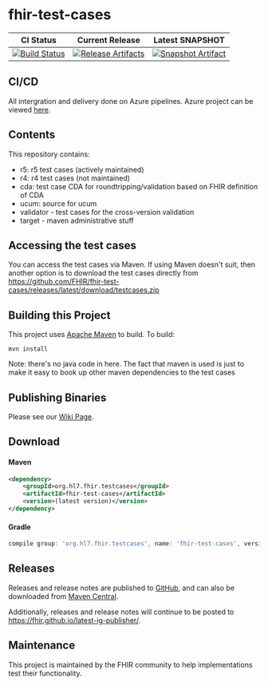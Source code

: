 # fhir-test-cases

| CI Status | Current Release | Latest SNAPSHOT |
| :---: | :---: | :---: |
| [![Build Status][Badge-AzurePipeline]][Link-AzurePipeline] | [![Release Artifacts][Badge-SonatypeReleases]][Link-GithubZipRelease] | [![Snapshot Artifact][Badge-SonatypeSnapshots]][Link-SonatypeSnapshots] |

## CI/CD

All intergration and delivery done on Azure pipelines. Azure project can be viewed [here](https://dev.azure.com/fhir-pipelines/fhir-test-cases).

## Contents

This repository contains:

* r5: r5 test cases (actively maintained)
* r4: r4 test cases (not maintained)
* cda: test case CDA for roundtripping/validation based on FHIR definition of CDA
* ucum: source for ucum 
* validator - test cases for the cross-version validation
* target - maven administrative stuff

## Accessing the test cases

You can access the test cases via Maven. If using Maven doesn't suit, then 
another option is to download the test cases directly from 
https://github.com/FHIR/fhir-test-cases/releases/latest/download/testcases.zip


## Building this Project

This project uses [Apache Maven](http://maven.apache.org) to build. To build:

```
mvn install
```

Note: there's no java code in here. The fact that maven is used is just to make it easy to book up
other maven dependencies to the test cases 

## Publishing Binaries

Please see our [Wiki Page][Link-Publishing].

## Download

#### Maven
```xml
<dependency>
    <groupId>org.hl7.fhir.testcases</groupId>
    <artifactId>fhir-test-cases</artifactId>
    <version>(latest version)</version>
</dependency>
```

#### Gradle
```groovy
compile group: 'org.hl7.fhir.testcases', name: 'fhir-test-cases', version: '(latest version)'
```

## Releases
Releases and release notes are published to [GitHub][Link-GitHubReleases], and can also be downloaded from [Maven Central][Link-MavenCentralReleases].

Additionally, releases and release notes will continue to be posted to https://fhir.github.io/latest-ig-publisher/.

## Maintenance

This project is maintained by the FHIR community to help implementations test their functionality.

[Link-MavenCentralReleases]: https://mvnrepository.com/artifact/org.hl7.fhir.testcases/fhir-test-cases
[Link-GitHubReleases]: https://github.com/FHIR/fhir-test-cases/releases
[Link-Publishing]: https://github.com/FHIR/fhir-test-cases/wiki/Publishing-Binaries
[Link-AzurePipeline]: https://dev.azure.com/fhir-pipelines/fhir-test-cases/_build/latest?definitionId=12&branchName=master
[Link-GithubZipRelease]: https://github.com/FHIR/fhir-test-cases/releases/latest/download/testcases.zip "Sonatype Releases"
[Link-SonatypeSnapshots]: https://oss.sonatype.org/service/local/artifact/maven/redirect?r=snapshots&g=org.hl7.fhir.testcases&a=fhir-test-cases&v=LATEST "Sonatype Snapshots"

[Badge-AzurePipeline]: https://dev.azure.com/fhir-pipelines/fhir-test-cases/_apis/build/status/FHIR.fhir-test-cases?branchName=master
[Badge-SonatypeReleases]: https://img.shields.io/nexus/r/https/oss.sonatype.org/org.hl7.fhir.testcases/fhir-test-cases.svg "Sonatype Releases"
[Badge-SonatypeSnapshots]: https://img.shields.io/nexus/s/https/oss.sonatype.org/org.hl7.fhir.testcases/fhir-test-cases.svg "Sonatype Snapshots"
